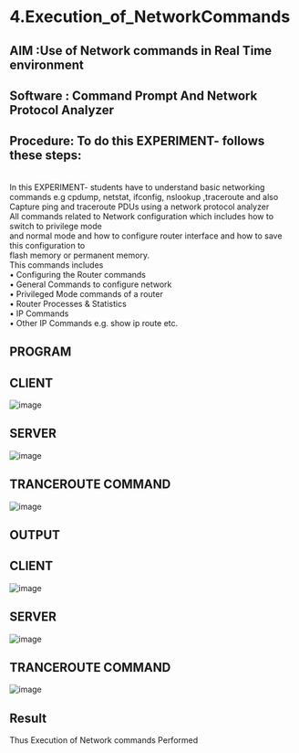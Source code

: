 # 4.Execution_of_NetworkCommands
## AIM :Use of Network commands in Real Time environment
## Software : Command Prompt And Network Protocol Analyzer
## Procedure: To do this EXPERIMENT- follows these steps:
<BR>
In this EXPERIMENT- students have to understand basic networking commands e.g cpdump, netstat, ifconfig, nslookup ,traceroute and also Capture ping and traceroute PDUs using a network protocol analyzer 
<BR>
All commands related to Network configuration which includes how to switch to privilege mode
<BR>
and normal mode and how to configure router interface and how to save this configuration to
<BR>
flash memory or permanent memory.
<BR>
This commands includes
<BR>
• Configuring the Router commands
<BR>
• General Commands to configure network
<BR>
• Privileged Mode commands of a router 
<BR>
• Router Processes & Statistics
<BR>
• IP Commands
<BR>
• Other IP Commands e.g. show ip route etc.
<BR> 

## PROGRAM
## CLIENT
![image](https://github.com/Deepikasuresh05/4.Execution_of_NetworkCommends/assets/148514509/1d0e4d8b-9916-4a12-95fe-20359529be0a)
## SERVER
![image](https://github.com/Deepikasuresh05/4.Execution_of_NetworkCommends/assets/148514509/e1901ece-627f-4e9e-b5f8-8f6b7b0752af)
## TRANCEROUTE COMMAND
![image](https://github.com/Deepikasuresh05/4.Execution_of_NetworkCommends/assets/148514509/5f292efc-5aa3-42d4-88bd-2b63db1df67d)

## OUTPUT
## CLIENT
![image](https://github.com/Deepikasuresh05/4.Execution_of_NetworkCommends/assets/148514509/3918ac93-8b1b-4a9a-885c-6d7beb6cbad9)
## SERVER
![image](https://github.com/Deepikasuresh05/4.Execution_of_NetworkCommends/assets/148514509/5953c2d5-4a8e-4a20-8469-ec5b65857d89)
## TRANCEROUTE COMMAND
![image](https://github.com/Deepikasuresh05/4.Execution_of_NetworkCommends/assets/148514509/980c311d-0d17-4ced-aa48-cfcbf73851ae)
## Result
Thus Execution of Network commands Performed 
